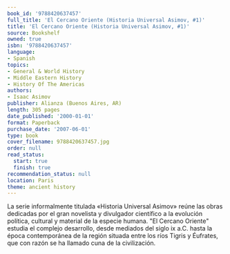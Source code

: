 ```yaml
---
book_id: '9788420637457'
full_title: 'El Cercano Oriente (Historia Universal Asimov, #1)'
title: 'El Cercano Oriente (Historia Universal Asimov, #1)'
source: Bookshelf
owned: true
isbn: '9788420637457'
language:
- Spanish
topics:
- General & World History
- Middle Eastern History
- History Of The Americas
authors:
- Isaac Asimov
publisher: Alianza (Buenos Aires, AR)
length: 305 pages
date_published: '2000-01-01'
format: Paperback
purchase_date: '2007-06-01'
type: book
cover_filename: 9788420637457.jpg
order: null
read_status:
  start: true
  finish: true
recommendation_status: null
location: Paris
theme: ancient history
---
```

La serie informalmente titulada «Historia Universal Asimov» reúne las obras dedicadas por el gran novelista y divulgador científico a la evolución política, cultural y material de la especie humana. "El Cercano Oriente" estudia el complejo desarrollo, desde mediados del siglo ix a.C. hasta la época contemporánea de la región situada entre los ríos Tigris y Éufrates, que con razón se ha llamado cuna de la civilización.


